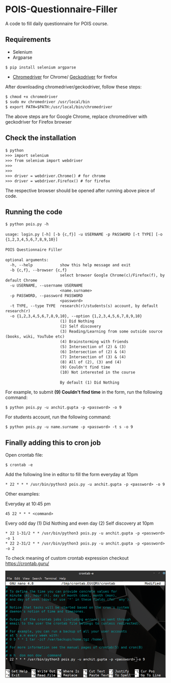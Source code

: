 # POIS-Questionnaire-Filler

A code to fill daily questionnaire for POIS course.

## Requirements

- Selenium
- Argparse
```
$ pip install selenium argparse
```
- [Chromedriver](https://chromedriver.chromium.org/downloads) for Chrome/ [Geckodriver](https://github.com/mozilla/geckodriver/releases) for firefox

After downloading chromedriver/geckodriver, follow these steps:
```
$ chmod +x chromedriver
$ sudo mv chromedriver /usr/local/bin
$ export PATH=$PATH:/usr/local/bin/chromedriver
```

The above steps are for Google Chrome, replace chromedriver with geckodriver for Firefox browser

## Check the installation
```
$ python
>>> import selenium
>>> from selenium import webdriver
>>> 
>>> 
>>> driver = webdriver.Chrome() # for chrome
>>> driver = webdriver.Firefox() # for firefox
```
The respective browser should be opened after running above piece of code.

## Running the code

```
$ python pois.py -h

usage: login.py [-h] [-b {c,f}] -u USERNAME -p PASSWORD [-t TYPE] [-o {1,2,3,4,5,6,7,8,9,10}]

POIS Questionnaire Filler

optional arguments:
  -h, --help            show this help message and exit
  -b {c,f}, --browser {c,f}
                        select browser Google Chrome(c)/Firefox(f), by default Chrome
  -u USERNAME, --username USERNAME
                        <name.surname>
  -p PASSWORD, --password PASSWORD
                        <password>
  -t TYPE, --type TYPE  research(r)/students(s) account, by default research(r)
  -o {1,2,3,4,5,6,7,8,9,10}, --option {1,2,3,4,5,6,7,8,9,10}
                        (1) Did Nothing
                        (2) Self discovery 
                        (3) Reading/Learning from some outside source (books, wiki, YouTube etc) 
                        (4) Brainstorming with friends 
                        (5) Intersection of (2) & (3) 
                        (6) Intersection of (2) & (4) 
                        (7) Intersection of (3) & (4) 
                        (8) All of (2), (3) and (4) 
                        (9) Couldn't find time 
                        (10) Not interested in the course
                        
                        By default (1) Did Nothing
```

For example, to submit **(9) Couldn't find time** in the form, run the following command:
```
$ python pois.py -u anchit.gupta -p <password> -o 9
```

For students account, run the following command:
```
$ python pois.py -u name.surname -p <password> -t s -o 9
```

## Finally adding this to cron job

Open crontab file:
```
$ crontab -e
```

Add the following line in editor to fill the form everyday at 10pm
```
* 22 * * * /usr/bin/python3 pois.py -u anchit.gupta -p <password> -o 9
```

Other examples:

Everyday at 10:45 pm
```
45 22 * * * <command> 
```

Every odd day (1) Did Nothing and even day (2) Self discovery at 10pm
```
* 22 1-31/2 * * /usr/bin/python3 pois.py -u anchit.gupta -p <password> -o 1
* 22 2-31/2 * * /usr/bin/python3 pois.py -u anchit.gupta -p <password> -o 2
```

To check meaning of custom crontab expression checkout https://crontab.guru/

![crontab file](./pois.png)
